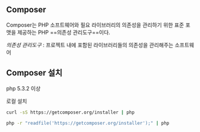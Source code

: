 ## Composer
Composer는 PHP 소프트웨어와 필요 라이브러리의 의존성을 관리하기 위한 표준 포맷을 제공하는 PHP ==의존성 관리도구==이다.

*의존성 관리도구* : 프로젝트 내에 포함된 라이브러리들의 의존성을 관리해주는 소프트웨어


## Composer 설치
php 5.3.2 이상

로컬 설치
```sh
curl -sS https://getcomposer.org/installer | php
```

```sh
php -r "readfile('https://getcomposer.org/installer');" | php
```



<!--stackedit_data:
eyJoaXN0b3J5IjpbLTEzNzc5MjQzNDgsMTM0MzE2Nzc4OSwtNT
U3MjIzMTI0XX0=
-->